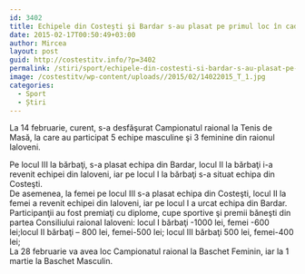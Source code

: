 ```yaml
---
id: 3402
title: Echipele din Costeşti şi Bardar s-au plasat pe primul loc în cadrul Campionatul raional la Tenis de Masă
date: 2015-02-17T00:50:49+03:00
author: Mircea
layout: post
guid: http://costestitv.info/?p=3402
permalink: /stiri/sport/echipele-din-costesti-si-bardar-s-au-plasat-pe-primul-loc-in-cadrul-campionatul-raional-la-tenis-de-masa/
image: /costestitv/wp-content/uploads//2015/02/14022015_T_1.jpg
categories:
  - Sport
  - Știri
---
```

La 14 februarie, curent, s-a desfăşurat Campionatul raional la Tenis de Masă, la care au participat 5 echipe masculine şi 3 feminine din raionul Ialoveni.<!--more-->

Pe locul III la bărbaţi, s-a plasat echipa din Bardar, locul II la bărbaţi i-a revenit echipei din Ialoveni, iar pe locul I la bărbaţi s-a situat echipa din Costeşti.  
De asemenea, la femei pe locul III s-a plasat echipa din Costeşti, locul II la femei a revenit echipei din Ialoveni, iar pe locul I a urcat echipa din Bardar.  
Participanţii au fost premiaţi cu diplome, cupe sportive şi premii băneşti din partea Consiliului raional Ialoveni: locul I bărbaţi -1000 lei, femei -600 lei;locul II bărbaţi &#8211; 800 lei, femei-500 lei; locul III bărbaţi 500 lei, femei-400 lei;  
La 28 februarie va avea loc Campionatul raional la Baschet Feminin, iar la 1 martie la Baschet Masculin.